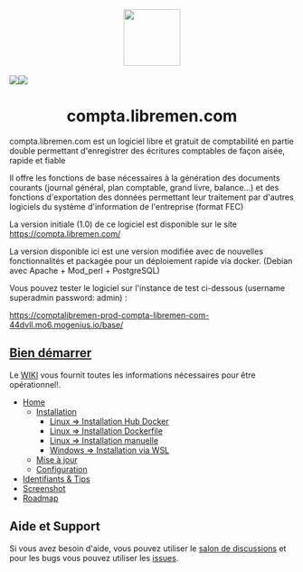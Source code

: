<div align="center">
    <a href="https://github.com/picsou83/compta.libremen.com">
        <img width="100" height="100" src="https://user-images.githubusercontent.com/34648108/190251291-28a32777-ad26-4362-8a75-eb41a94c7be3.png">
    </a> 
    <br>
    <br>
    <div style="display: flex;">
    <a href="https://github.com/picsou83/compta.libremen.com/releases">
        <img src="https://img.shields.io/github/release/picsou83/compta.libremen.com.svg">
    </a>
    <a href="https://hub.docker.com/repository/docker/picsou83/compta-libremen-com">
        <img src="https://img.shields.io/badge/docker%20image-latest-brightgreen">
    </a>
    </div>   
        <h1>compta.libremen.com</h1>
    <p>
 </div> 

compta.libremen.com est un logiciel libre et gratuit de comptabilité en partie double permettant d'enregistrer des écritures comptables de façon aisée, rapide et fiable

Il offre les fonctions de base nécessaires à la génération des documents courants (journal général, plan comptable, grand livre, balance...) et des fonctions d'exportation des données permettant leur traitement par d'autres logiciels du système d'information de l'entreprise (format FEC)

La version initiale (1.0) de ce logiciel est disponible sur le site https://compta.libremen.com/ 

La version disponible ici est une version modifiée avec de nouvelles fonctionnalités et packagée pour un déploiement rapide via docker. (Debian avec  Apache + Mod_perl + PostgreSQL)

Vous pouvez tester le logiciel sur l'instance de test ci-dessous (username superadmin password: admin) :

https://comptalibremen-prod-compta-libremen-com-44dvll.mo6.mogenius.io/base/



## [Bien démarrer](https://github.com/picsou83/compta.libremen.com/wiki/Home)
Le [WIKI](https://github.com/picsou83/compta.libremen.com/wiki) vous fournit toutes les informations nécessaires pour être opérationnel!.

* [Home](https://github.com/picsou83/compta.libremen.com/wiki/Home)
  * [Installation](https://github.com/picsou83/compta.libremen.com/wiki/Home)
    * [Linux => Installation Hub Docker](https://github.com/picsou83/compta.libremen.com/wiki/Linux-installation-Hub-Docker)
    * [Linux => Installation Dockerfile](https://github.com/picsou83/compta.libremen.com/wiki/Linux-installation-Dockerfile)
    * [Linux => Installation manuelle](https://github.com/picsou83/compta.libremen.com/wiki/Linux-installation-manuelle)
    * [Windows => Installation via WSL](https://github.com/picsou83/compta.libremen.com/wiki/Windows-installation-WSL)
  * [Mise à jour](https://github.com/picsou83/compta.libremen.com/wiki/Mise-à-jour)
  * [Configuration](https://github.com/picsou83/compta.libremen.com/wiki/Home)
* [Identifiants & Tips](https://github.com/picsou83/compta.libremen.com/wiki/Identifiants-&-Tips)
* [Screenshot](https://github.com/picsou83/compta.libremen.com/wiki/Screenshot)
* [Roadmap](https://github.com/picsou83/compta.libremen.com/wiki/Roadmap)

## Aide et Support
Si vous avez besoin d'aide, vous pouvez utiliser le [salon de discussions](https://github.com/picsou83/compta.libremen.com/discussions) et pour les bugs vous pouvez utiliser les [issues](https://github.com/picsou83/compta.libremen.com/issues).
